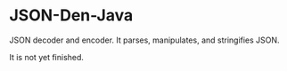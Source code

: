 JSON-Den-Java
=============
JSON decoder and encoder.
It parses, manipulates, and stringifies JSON.

It is not yet finished.


